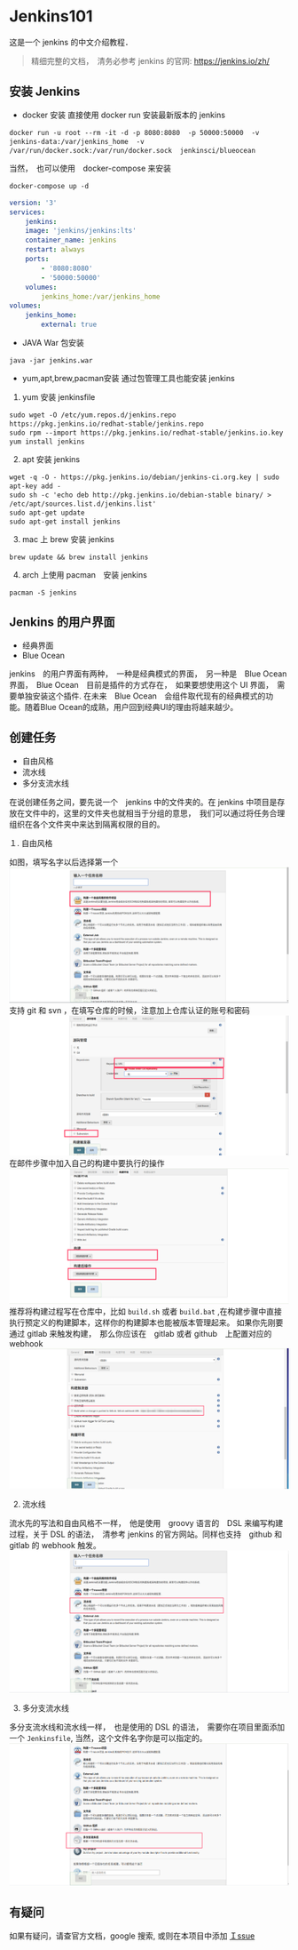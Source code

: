# Jenkins101
这是一个 jenkins 的中文介绍教程．

> 精细完整的文档，　清务必参考 jenkins 的官网: https://jenkins.io/zh/
## 安装 Jenkins
* docker 安装
直接使用 docker run 安装最新版本的 jenkins
```shell
docker run -u root --rm -it -d -p 8080:8080  -p 50000:50000  -v jenkins-data:/var/jenkins_home  -v /var/run/docker.sock:/var/run/docker.sock  jenkinsci/blueocean 
```
当然，　也可以使用　docker-compose 来安装
```shell
docker-compose up -d
```
```yml
version: '3'
services:
    jenkins:
    image: 'jenkins/jenkins:lts'
    container_name: jenkins
    restart: always
    ports:
        - '8080:8080'
        - '50000:50000'
    volumes:
        jenkins_home:/var/jenkins_home
volumes:
    jenkins_home:
        external: true
```
* JAVA War 包安装
```shell
java -jar jenkins.war
```
* yum,apt,brew,pacman安装
通过包管理工具也能安装 jenkins

1. yum 安装 jenkinsfile
```shell
sudo wget -O /etc/yum.repos.d/jenkins.repo https://pkg.jenkins.io/redhat-stable/jenkins.repo
sudo rpm --import https://pkg.jenkins.io/redhat-stable/jenkins.io.key
yum install jenkins
```
2. apt 安装 jenkins
```shell
wget -q -O - https://pkg.jenkins.io/debian/jenkins-ci.org.key | sudo apt-key add -
sudo sh -c 'echo deb http://pkg.jenkins.io/debian-stable binary/ > /etc/apt/sources.list.d/jenkins.list'
sudo apt-get update
sudo apt-get install jenkins
```
3. mac 上 brew 安装 jenkins
```shell
brew update && brew install jenkins
```
4. arch 上使用 pacman　安装 jenkins
```shell
pacman -S jenkins
```

## Jenkins 的用户界面
* 经典界面
* Blue Ocean

jenkins　的用户界面有两种，　一种是经典模式的界面，　另一种是　Blue Ocean　界面，　Blue Ocean　目前是插件的方式存在，　如果要想使用这个 UI 界面，　需要单独安装这个插件. 在未来　Blue Ocean　会组件取代现有的经典模式的功能。随着Blue Ocean的成熟，用户回到经典UI的理由将越来越少。

## 创建任务
* 自由风格
* 流水线
* 多分支流水线

在说创建任务之间，要先说一个　jenkins 中的文件夹的。在 jenkins 中项目是存放在文件中的，这里的文件夹也就相当于分组的意思，　我们可以通过将任务合理组织在各个文件夹中来达到隔离权限的目的。

１. 自由风格

如图，填写名字以后选择第一个
![自由风格](images/free.png)
支持 git 和 svn ，在填写仓库的时候，注意加上仓库认证的账号和密码
![添加仓库](images/git_svn.png)
在邮件步骤中加入自己的构建中要执行的操作
![构建步骤](images/build.png)
推荐将构建过程写在仓库中，比如 `build.sh` 或者 `build.bat` ,在构建步骤中直接执行预定义的构建脚本，这样你的构建脚本也能被版本管理起来。
如果你先刚要通过 gitlab 来触发构建，　那么你应该在　gitlab 或者 github　上配置对应的 webhook
![webhook](images/webhook.png)

2. 流水线

流水先的写法和自由风格不一样，　他是使用　groovy 语言的　DSL 来编写构建过程，关于 DSL 的语法，　清参考 jenkins 的官方网站。同样也支持　github 和　gitlab 的 webhook 触发。
![流水线](images/pipeline.png)

3. 多分支流水线

多分支流水线和流水线一样，　也是使用的 DSL 的语法，　需要你在项目里面添加一个 `Jenkinsfile`, 当然，这个文件名字你是可以指定的。
![多分支](images/mutil_branch.png)

## 有疑问
如果有疑问，请查官方文档，google 搜索, 或则在本项目中添加 [Ｉssue](https://github.com/hellojukay/jenkins101/issues/new)
